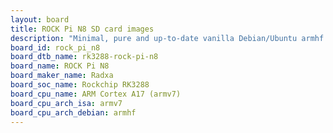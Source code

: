 ```yaml
---
layout: board
title: ROCK Pi N8 SD card images
description: "Minimal, pure and up-to-date vanilla Debian/Ubuntu armhf SD card images for ROCK Pi N8 by Radxa, SoC: Rockchip RK3288, CPU ISA: armv7"
board_id: rock_pi_n8
board_dtb_name: rk3288-rock-pi-n8
board_name: ROCK Pi N8
board_maker_name: Radxa
board_soc_name: Rockchip RK3288
board_cpu_name: ARM Cortex A17 (armv7)
board_cpu_arch_isa: armv7
board_cpu_arch_debian: armhf
---
```

